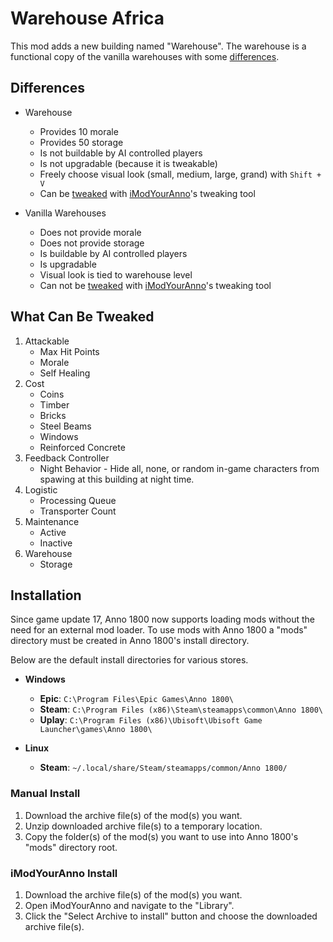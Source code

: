 # Warehouse Africa

This mod adds a new building named "Warehouse". The warehouse is a functional copy of the vanilla warehouses with some [differences](#differences).

## Differences

- Warehouse
  - Provides 10 morale
  - Provides 50 storage
  - Is not buildable by AI controlled players
  - Is not upgradable (because it is tweakable)
  - Freely choose visual look (small, medium, large, grand) with `Shift + V`
  - Can be [tweaked](#what-can-be-tweaked) with [iModYourAnno](https://github.com/anno-mods/iModYourAnno)'s tweaking tool

- Vanilla Warehouses
  - Does not provide morale
  - Does not provide storage
  - Is buildable by AI controlled players
  - Is upgradable
  - Visual look is tied to warehouse level
  - Can not be [tweaked](#what-can-be-tweaked) with [iModYourAnno](https://github.com/anno-mods/iModYourAnno)'s tweaking tool

## What Can Be Tweaked

1. Attackable
   - Max Hit Points
   - Morale
   - Self Healing
2. Cost
   - Coins
   - Timber
   - Bricks
   - Steel Beams
   - Windows
   - Reinforced Concrete
3. Feedback Controller
   - Night Behavior - Hide all, none, or random in-game characters from spawing at this building at night time.
4. Logistic
   - Processing Queue
   - Transporter Count
5. Maintenance
   - Active
   - Inactive
6. Warehouse
   - Storage

## Installation

Since game update 17, Anno 1800 now supports loading mods without the need for an external mod loader. To use mods with Anno 1800 a "mods" directory must be created in Anno 1800's install directory.

Below are the default install directories for various stores.

- **Windows**
  - **Epic**: `C:\Program Files\Epic Games\Anno 1800\`
  - **Steam**: `C:\Program Files (x86)\Steam\steamapps\common\Anno 1800\`
  - **Uplay**: `C:\Program Files (x86)\Ubisoft\Ubisoft Game Launcher\games\Anno 1800\`

- **Linux**
  - **Steam**: `~/.local/share/Steam/steamapps/common/Anno 1800/`

### Manual Install

1. Download the archive file(s) of the mod(s) you want.
2. Unzip downloaded archive file(s) to a temporary location.
3. Copy the folder(s) of the mod(s) you want to use into Anno 1800's "mods" directory root.

### iModYourAnno Install

1. Download the archive file(s) of the mod(s) you want.
2. Open iModYourAnno and navigate to the "Library".
3. Click the "Select Archive to install" button and choose the downloaded archive file(s).
